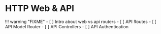 # HTTP Web & API

!!! warning "FIXME"
    - [ ] Intro about web vs api routers
    - [ ] API Routes
    - [ ] API Model Router
    - [ ] API Controllers
    - [ ] API Authentication
